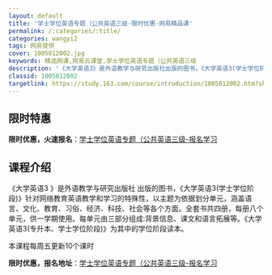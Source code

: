 ```yaml
---
layout: default
title: '学士学位英语专题（公共英语三级-限时优惠-网易精品课'
permalink: /:categories/:title/
categories: wangyi2
tags: 网易提供
cover: 1005812002.jpg
keywords: 精选网课,网易云课堂,学士学位英语专题（公共英语三级
description: '《大学英语3》是外语教学与研究出版社出版的图书，《大学英语3(学士学位阶段)》针对网络教育英语教学和学习的特殊性，以主题'
classid: 1005812002
targetlink: https://study.163.com/course/introduction/1005812002.htm?share=1&shareId=1025206652&utm_campaign=share&utm_medium=iphoneShare&utm_source=&utm_u=1025206652
---
```


## 限时特惠

**限时优惠，火速报名**：[学士学位英语专题（公共英语三级-报名学习](https://study.163.com/course/introduction/1005812002.htm?share=1&shareId=1025206652&utm_campaign=share&utm_medium=iphoneShare&utm_source=&utm_u=1025206652)

## 课程介绍

《大学英语3 》是外语教学与研究出版社 出版的图书，《大学英语3(学士学位阶段)》针对网络教育英语教学和学习的特殊性，以主题为依据划分单元，涵盖语言、文化、教育、习俗、经济、科技、社会等各个方面。全套书共四册，每册八个单元，供一学期使用。每单元由三部分组成:背景信息、课文和语言拓展等。《大学英语3(专升本、学士学位阶段)》为其中的学位阶段读本。

本课程每周五更新10个课时

**限时优惠，报名地址**：[学士学位英语专题（公共英语三级-报名学习](https://study.163.com/course/introduction/1005812002.htm?share=1&shareId=1025206652&utm_campaign=share&utm_medium=iphoneShare&utm_source=&utm_u=1025206652)

